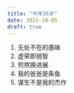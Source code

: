 ```yaml
---
title: "今年35岁"
date: 2021-10-05
draft: true
---
```


1. 无处不在的愚昧
1. 虚荣即弱智
1. 煎熬换进展
1. 我的爸爸是条鱼
1. 谋生不是我的杰作
